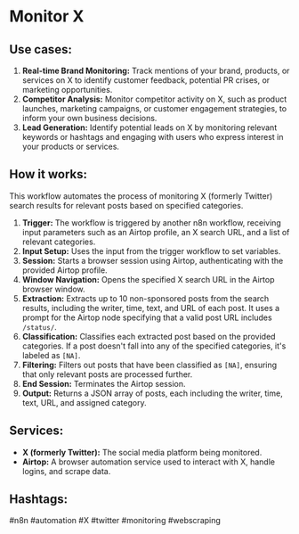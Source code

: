 # Monitor X

## Use cases:

1.  **Real-time Brand Monitoring:** Track mentions of your brand, products, or services on X to identify customer feedback, potential PR crises, or marketing opportunities.
2.  **Competitor Analysis:** Monitor competitor activity on X, such as product launches, marketing campaigns, or customer engagement strategies, to inform your own business decisions.
3.  **Lead Generation:** Identify potential leads on X by monitoring relevant keywords or hashtags and engaging with users who express interest in your products or services.

## How it works:

This workflow automates the process of monitoring X (formerly Twitter) search results for relevant posts based on specified categories.

1.  **Trigger:** The workflow is triggered by another n8n workflow, receiving input parameters such as an Airtop profile, an X search URL, and a list of relevant categories.
2.  **Input Setup:** Uses the input from the trigger workflow to set variables.
3.  **Session:** Starts a browser session using Airtop, authenticating with the provided Airtop profile.
4.  **Window Navigation:** Opens the specified X search URL in the Airtop browser window.
5.  **Extraction:** Extracts up to 10 non-sponsored posts from the search results, including the writer, time, text, and URL of each post. It uses a prompt for the Airtop node specifying that a valid post URL includes `/status/`.
6.  **Classification:** Classifies each extracted post based on the provided categories. If a post doesn't fall into any of the specified categories, it's labeled as `[NA]`.
7.  **Filtering:** Filters out posts that have been classified as `[NA]`, ensuring that only relevant posts are processed further.
8.  **End Session:** Terminates the Airtop session.
9.  **Output:** Returns a JSON array of posts, each including the writer, time, text, URL, and assigned category.

## Services:

*   **X (formerly Twitter):** The social media platform being monitored.
*   **Airtop:** A browser automation service used to interact with X, handle logins, and scrape data.

## Hashtags:

#n8n #automation #X #twitter #monitoring #webscraping

